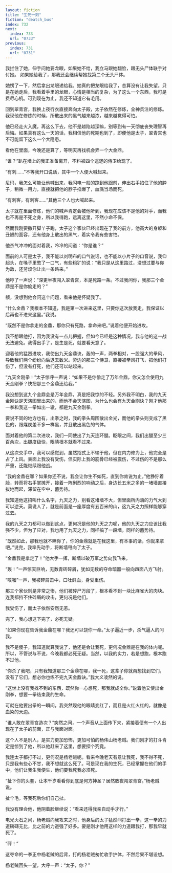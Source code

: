 ```yaml
---
layout: fiction
title: "生死一刻"
fiction: "deatch_bus"
index: 732
next:
  index: 733
  url: "0733"
previous:
  index: 731
  url: "0731"
---
```

我拦住了她，伸手问她要龙眼，如果她不给，我立马跟她翻脸，跟无头尸体联手对付她。  如果她给我了，那我还会继续帮她找第二个无头尸体。

她愣了一下，然后拿出龙眼递给我。她真的把龙眼给我了，总算没有让我失望。只是在她走后，我看着手里的龙眼，心情是相当的复杂，为了这么一个东西，我可是费尽心机。可到现在为止，我还不知道它有毛用。

回到翠青宫，我换上夜行衣直接奔向太子殿，太子依然在修炼，全神贯注的修炼。我现他在修炼的时候，所散出来的黑气越来越浓，越来越觉得可怕。

他已经走火入魔，再这么下去，他不是越陷越深嘛，别等到有一天彻底丧失理智再后悔。如果真有这么一天的话，我相信他的死期也到了，即便他是太子，翠青宫也不可能留下这么一个大隐患。

看他在里面，今晚还是算了，等明天再找机会弄一个大金鼎。

“谁？”趴在墙上的我正准备离开，不料被四个巡逻的侍卫给现了。

“有刺……”不等我开口说话，其中一个人便大喊起来。

尼玛，我怎么可能让他喊出来，我闪电一般的跑到他跟前，伸出右手掐住了他的脖子，稍微一用力，直接就把他的脖子掐爆了，血溅当场而死。

“有刺客，有刺客……”其他三个人也大喊起来。

太子就在里面修炼，他们的喊声肯定会被他听到，我现在应该不是他的对手，而我也不再是不死之身，所以我得跑，远离这里，不然小命不保。

然而我刚要撒开脚丫子跑，太子这个家伙已经出现在了我的前方，他高大的身躯和丑陋的面容，还有他身上散出的黑气，着实令我有些害怕。

他杀气冲冲的面对着我，冷冷的问道：“你是谁？”

面前的人可是太子，我不能以刘明布的口气说话，也不能以小片子的口音说，我仰起头，在嗓子里憋了一口气，有些粗犷的说：“我只是从这里路过，没想过要与你为敌，还劳烦你让出一条路来。”

他哼了一声说：“深更半夜闯入翠青宫，本是死路一条。不过我问你，我那三个金鼎是不是你偷走的？”

额，没想到他会问这个问题，看来他是怀疑我了。

“什么金鼎？我根本不知道，我是第一次进来这里，只要你这次放我走，我保证以后再也不进来这里。”我说。

“既然不是你拿走的金鼎，那你只有死路，拿命来吧。”说着他便开始进攻。

我不想跟他打，因为我没有一点儿把握，但如今已经是这种情况，我与他的这一战无法避免。我得出手了，是生是死，就要看天意了。

迎着他的猛烈进攻，我使出九天金鼎诀，轰的一声，两拳相对，一股强大的拳风，导致我们两个纷纷向后退去数米。旁边的那三个侍卫，直接被拳风打飞，把他们打伤了，但没有打死，他们还可以站起来。

“九天金刚拳！”太子惊呼一声说：“如果不是你偷走了万年金鼎，你又怎会使用九天金刚拳？快把那三个金鼎还给我。”

我没想到这九个金鼎会是万年金鼎，真是把我惊的不轻。另外我不明白，我的九天金刚诀是天演图里出来的，而他不会天演图，为什么也会有九天金刚诀？刚才他那一拳和我这一拳如出一辙，都是九天金刚拳。

要说不同的地方也有，出拳之时，我的拳头周围散出金光，而他的拳头则变成了黑色的，跟煤炭差不多一样黑，并且散出黑色的气体。

面对着他的第二次进攻，我们一同使出了九天连环腿。眨眼之间，我们出腿至少三百余次，出腿度级快，眼睛根本就看不过来。

从这次交手中，我可以感觉到，虽然招式上不输于他，但在内力修为上，他完全是占了上风。表面上我没有受伤，但实际上我的筋骨已经被震伤，不过伤的不是那么严重，还能继续跟他战。

“我的金鼎在哪？如果你还不说，我会让你生不如死，直到你肯说为止。”他狰狞着脸，转而将右手掌摊开，接着一阵剧烈的响动之后，身边长五米之多的一堵墙直接拔地而起，滞留在空中，蓄势待。

我知道他这招叫什么名字，九天之力，别看这堵墙不大，但里面所内涵的力气大到可以逆天。莫说人了，就是前面是一座厚度有五百米的山，这九天之力照样能够穿过去。

我的九天之力都可以做到这点，更何况是他的九天之力呢，他的九天之力应该比我强不少。但为了应对，我也用了九天之力，同样搞了一段墙，同样的蓄势待。

“既然如此，那我也就不瞒你了，你的金鼎就是在我这里，有本事的话，你就来拿吧。”说完，我率先动手，将断墙甩向了太子。

“金鼎我是拿定了！”他大手一挥，断墙以破万军之势向我飞来。

“轰！”一声惊天巨响，无数青砖碎屑，犹如无数的夺命暗器一般向四面八方飞射。

“噗嗤”一声，我被碎屑击中，口吐鲜血，身受重伤。

那三个家伙则是非常之惨，他们被碎尸万段了，根本看不到一块比麻雀大的肉块。连我都挡不住碎屑的攻击，更何况是他们。

我受伤了，而太子依然安然无恙。

完了，我心想这下完了，必死无疑。

“如果你现在告诉我金鼎在哪？我还可以饶你一命。”太子逼近一步，杀气逼人的问我。

我不是傻子，我知道就算我说了，他还是会让我死，更何况金鼎是在我的体内呢。所以，不管说与不说，今晚我都必死无疑。当然，以我的实力，若是想跑，根本跑不过他。

“你杀了我吧，只有我知道那三个金鼎在哪，我一死，这辈子你就甭想找到它们，没有了它们，想必你也练不完九天金鼎诀。”我大义凌然的说。

“这世上没有我找不到的东西，既然你一心想死，那我就成全你。”说着他又使出金刚拳，想要一拳结束我的生命。

可就在他要出拳的一瞬间，我突然现他的眼睛变红了，而且是火红火红的，就像是血染的天边。

“谁人敢在翠青宫造次？”突然之间，一个声音从上面传下来，紧接着便有一个人出现在了太子的前面，正与我面对面。

这个人不是别人，是实力更加恐怖，更加可怕的杨伟山杨老贼。我们刚才的打斗肯定是惊到了他，所以他赶来了这里，想要探个究竟。

我连太子都打不过，更何况是杨老贼呢。看来今晚老天有意让我死，我不得不死，只是我有些心不甘，我不想就这么死了。可是现在我的生死，已经掌握在他们的手中，他们让我生我便生，他们要我死我必须死。

“扯下你的头套，让本千岁看看你到底是何方神圣？居然敢夜闯翠青宫。”杨老贼说。

扯个毛，等我死后你们自己扯。

我没有理会他，他阴着脸继续说：“看来还得我亲自动手才行。”

电光火石之间，杨老贼向我攻来之时，他身后的太子猛然间打出一拳，这一拳的力道磅礴无比，比之前的力道强了好多。要是刚才他用这样的力道跟我打，那我早就死了。

“砰！”

这夺命的一拳正中杨老贼的后背，打的杨老贼匆忙收手护体，不然后果不堪设想。

杨老贼回头一望，大呼一声：“太子，你？”